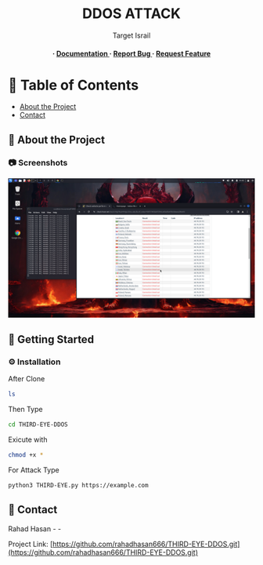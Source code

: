 <div align='center'>

<h1>DDOS ATTACK</h1>
<p>Target Israil</p>

<h4> <span> · </span> <a href="https://github.com/rahadhasan666/THIRD-EYE-DDOS/blob/master/README.md"> Documentation </a> <span> · </span> <a href="https://github.com/rahadhasan666/THIRD-EYE-DDOS/issues"> Report Bug </a> <span> · </span> <a href="https://github.com/rahadhasan666/THIRD-EYE-DDOS/issues"> Request Feature </a> </h4>


</div>

# :notebook_with_decorative_cover: Table of Contents

- [About the Project](#star2-about-the-project)
- [Contact](#handshake-contact)


## :star2: About the Project

### :camera: Screenshots
<div align="center"> <a href=""><img src="https://github.com/rahadhasan666/THIRD-EYE-DDOS/blob/main/Screenshot_2024-03-25_14-40-18.png" alt='image' width='800'/></a> </div>



## :toolbox: Getting Started

### :gear: Installation

After Clone
```bash
ls
```
Then Type
```bash
cd THIRD-EYE-DDOS
```
Exicute with
```bash
chmod +x *
```
For Attack Type
```bash
python3 THIRD-EYE.py https://example.com
```


## :handshake: Contact

Rahad Hasan - -

Project Link: [https://github.com/rahadhasan666/THIRD-EYE-DDOS.git](https://github.com/rahadhasan666/THIRD-EYE-DDOS.git)
